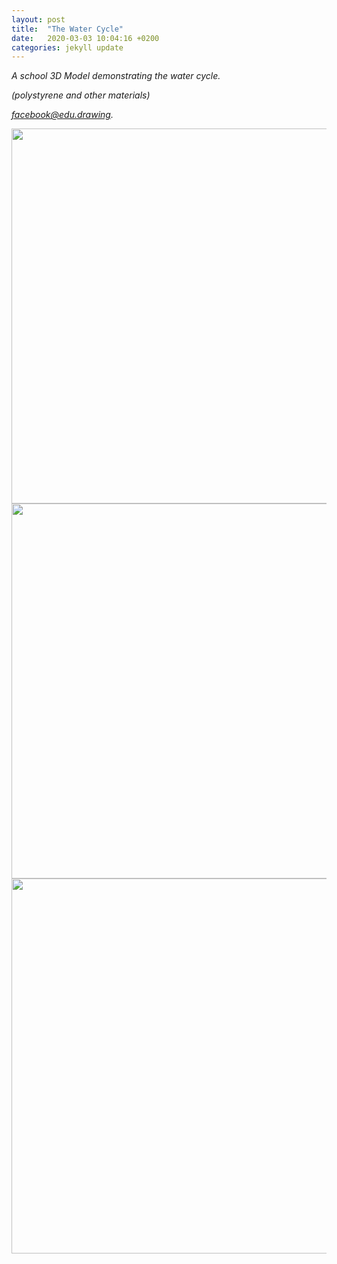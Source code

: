 ```yaml
---
layout: post
title:  "The Water Cycle"
date:   2020-03-03 10:04:16 +0200
categories: jekyll update
---
```


*A school 3D Model demonstrating the water cycle.*

*(polystyrene and other materials)*

*[facebook@edu.drawing][edu-drawing-post2].*

<img src="{{ site.baseurl }}\assets\images\3d-models\water-life-cycle-1.jpg" width="600"/>


<img src="{{ site.baseurl }}\assets\images\3d-models\water-life-cycle-3.jpg" width="600"/>


<img src="{{ site.baseurl }}\assets\images\3d-models\water-life-cycle-4.jpg" width="600"/>

[edu-drawing-post2]: https://www.facebook.com/edu.drawing/posts/149506603189507

